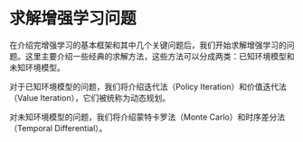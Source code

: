 # 求解增强学习问题

在介绍完增强学习的基本框架和其中几个关键问题后，我们开始求解增强学习的问题。这里主要介绍一些经典的求解方法，这些方法可以分成两类：已知环境模型和未知环境模型。

对于已知环境模型的问题，我们将介绍迭代法（Policy Iteration）和价值迭代法（Value Iteration），它们被统称为动态规划。

对未知环境模型的问题，我们将介绍蒙特卡罗法（Monte Carlo）和时序差分法（Temporal Differential）。

